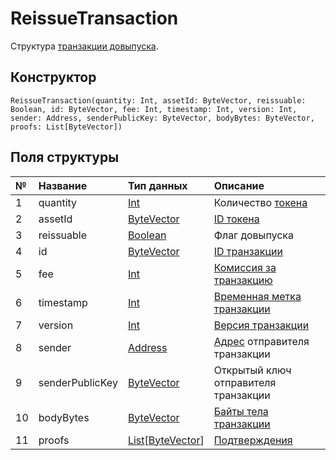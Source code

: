 # ReissueTransaction

Структура [транзакции довыпуска](/ru/blockchain/transaction-type/reissue-transaction.md).

## Конструктор

``` ride
ReissueTransaction(quantity: Int, assetId: ByteVector, reissuable: Boolean, id: ByteVector, fee: Int, timestamp: Int, version: Int, sender: Address, senderPublicKey: ByteVector, bodyBytes: ByteVector, proofs: List[ByteVector])
```

## Поля структуры

| № | Название | Тип данных | Описание |
| :--- | :--- | :--- | :--- |
| 1 | quantity | [Int](/ru/ride/data-types/int.md) | Количество [токена](/ru/blockchain/token.md) |
| 2 | assetId | [ByteVector](/ru/ride/data-types/byte-vector.md) | [ID токена](/ru/blockchain/token/token-id.md) |
| 3 | reissuable | [Boolean](/ru/ride/data-types/boolean.md) | Флаг довыпуска |
| 4 | id | [ByteVector](/ru/ride/data-types/byte-vector.md) | [ID транзакции](/ru/blockchain/transaction/transaction-id.md) |
| 5 | fee | [Int](/ru/ride/data-types/int.md) | [Комиссия за транзакцию](/ru/blockchain/transaction/transaction-fee.md) |
| 6 | timestamp | [Int](/ru/ride/data-types/int.md) | [Временная метка транзакции](/ru/blockchain/transaction/transaction-timestamp.md) |
| 7 | version | [Int](/ru/ride/data-types/int.md) | [Версия транзакции](/ru/blockchain/transaction/transaction-version.md) |
| 8 | sender | [Address](/ru/ride/structures/common-structures/address.md) | [Адрес](/ru/blockchain/account/address.md) отправителя транзакции |
| 9 | senderPublicKey | [ByteVector](/ru/ride/data-types/byte-vector.md) | Открытый ключ отправителя транзакции |
| 10 | bodyBytes | [ByteVector](/ru/ride/data-types/byte-vector.md) | [Байты тела транзакции](/ru/blockchain/transaction/transaction-body-bytes.md) |
| 11 | proofs | [List](/ru/ride/data-types/list.md)[[ByteVector](/ru/ride/data-types/byte-vector.md)] | [Подтверждения](/ru/blockchain/transaction/transaction-proof.md) |
